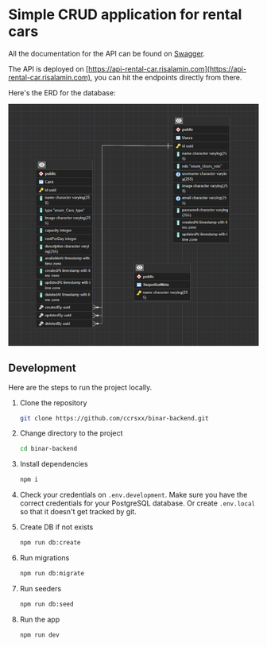 # Simple CRUD application for rental cars

All the documentation for the API can be found on [Swagger](https://api-rental-car.risalamin.com/docs).

The API is deployed on [https://api-rental-car.risalamin.com](https://api-rental-car.risalamin.com), you can hit the endpoints directly from there.

Here's the ERD for the database:

<p align='center'>
  <img src='./.github/assets/erd.png' />
</p>

## Development

Here are the steps to run the project locally.

1. Clone the repository

   ```bash
   git clone https://github.com/ccrsxx/binar-backend.git
   ```

1. Change directory to the project

   ```bash
   cd binar-backend
   ```

1. Install dependencies

   ```bash
   npm i
   ```

1. Check your credentials on `.env.development`. Make sure you have the correct credentials for your PostgreSQL database. Or create `.env.local` so that it doesn't get tracked by git.

1. Create DB if not exists

   ```bash
   npm run db:create
   ```

1. Run migrations

   ```bash
   npm run db:migrate
   ```

1. Run seeders

   ```bash
   npm run db:seed
   ```

1. Run the app

   ```bash
   npm run dev
   ```
